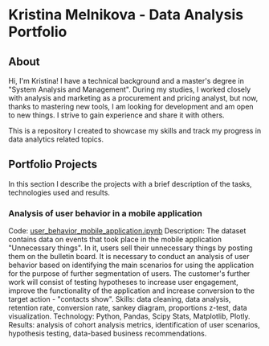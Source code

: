 # Kristina Melnikova - Data Analysis Portfolio

## About
Hi, I'm Kristina! I have a technical background and a master's degree in "System Analysis and Management". During my studies, I worked closely with analysis and marketing as a procurement and pricing analyst, but now, thanks to mastering new tools, I am looking for development and am open to new things. I strive to gain experience and share it with others.

This is a repository I created to showcase my skills and track my progress in data analytics related topics.

## Portfolio Projects
In this section I describe the projects with a brief description of the tasks, technologies used and results.

### Analysis of user behavior in a mobile application
Code: [user_behavior_mobile_application.ipynb](#https://github.com/sokol-kris/data_analysis_portfolio/blob/037264cdc2009357fdc5dfb9eeb77e9077693d04/user_behavior_mobile_application.ipynb)
Description: The dataset contains data on events that took place in the mobile application "Unnecessary things". In it, users sell their unnecessary things by posting them on the bulletin board. It is necessary to conduct an analysis of user behavior based on identifying the main scenarios for using the application for the purpose of further segmentation of users. The customer's further work will consist of testing hypotheses to increase user engagement, improve the functionality of the application and increase conversion to the target action - "contacts show".
Skills: data cleaning, data analysis, retention rate, conversion rate, sankey diagram, proportions z-test, data visualization.
Technology: Python, Pandas, Scipy Stats, Matplotlib, Plotly.
Results: analysis of cohort analysis metrics, identification of user scenarios, hypothesis testing, data-based business recommendations.
